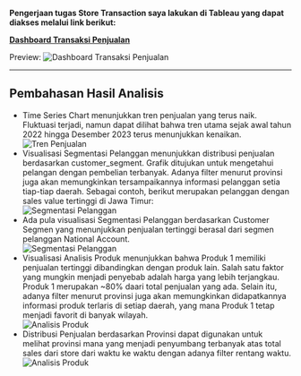 **Pengerjaan tugas Store Transaction saya lakukan di Tableau yang dapat diakses melalui link berikut:**


[**Dashboard Transaksi Penjualan**](https://public.tableau.com/app/profile/bayusetia/viz/StoreTransactionInsights/DashboardTransaksiPenjualan)

Preview:
![**Dashboard Transaksi Penjualan**](https://drive.google.com/uc?export=view&id=1KdQ-uMBkmdKinafFGcId-uaphzDS6KMb)

---

## Pembahasan Hasil Analisis
* Time Series Chart menunjukkan tren penjualan yang terus naik. Fluktuasi terjadi, namun dapat dilihat bahwa tren utama sejak awal tahun 2022 hingga Desember 2023 terus menunjukkan kenaikan.  
![Tren Penjualan](https://drive.google.com/uc?export=view&id=186dVO3Mhq3Ci0c4M6N9UhGRI-2hgl1Q2)
* Visualisasi Segmentasi Pelanggan menunjukkan distribusi penjualan berdasarkan customer_segment. Grafik ditujukan untuk mengetahui pelangan dengan pembelian terbanyak. Adanya filter menurut provinsi juga akan memungkinkan tersampaikannya informasi pelanggan setia tiap-tiap daerah. Sebagai contoh, berikut merupakan pelanggan dengan sales value tertinggi di Jawa Timur:  
![Segmentasi Pelanggan](https://drive.google.com/uc?export=view&id=1nHT3dzdG5jHdYss0b8qPMtEX2_Nmu-Ww)
* Ada pula visualisasi Segmentasi Pelanggan berdasarkan Customer Segmen yang menunjukkan penjualan tertinggi berasal dari segmen pelanggan National Account.  
![Segmentasi Pelanggan](https://drive.google.com/uc?export=view&id=12RnYzwzLVwSioUb_F_0LcyZVIf50RrIv)
* Visualisasi Analisis Produk menunjukkan bahwa Produk 1 memiliki penjualan tertinggi dibandingkan dengan produk lain. Salah satu faktor yang mungkin menjadi penyebab adalah harga yang lebih terjangkau. Produk 1 merupakan ~80% daari total penjualan yang ada.
Selain itu, adanya filter menurut provinsi juga akan memungkinkan didapatkannya informasi produk terlaris di setiap daerah, yang mana Produk 1 tetap menjadi favorit di banyak wilayah.  
![Analisis Produk](https://drive.google.com/uc?export=view&id=13QAwY_jzQpkpdeBWigj8hZnZtORYgrAH)
* Distribusi Penjualan berdasarkan Provinsi dapat digunakan untuk melihat provinsi mana yang menjadi penyumbang terbanyak atas total sales dari store dari waktu ke waktu dengan adanya filter rentang waktu.  
![Analisis Produk](https://drive.google.com/uc?export=view&id=1HRgrAvsXekbMX2kFdZ_s-6se6ko3S1px)
 
